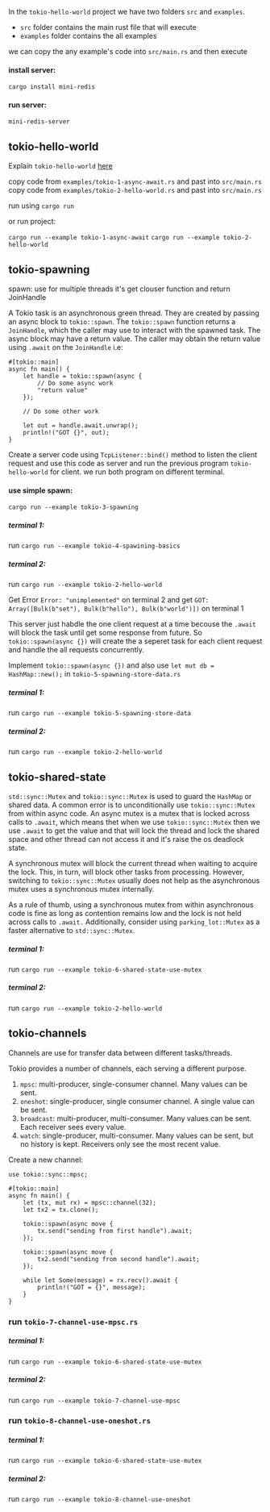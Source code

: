 
In the `tokio-hello-world` project we have two folders `src` and `examples`.
- `src` folder contains the main rust file that will execute
- `examples` folder contains the all examples

we can copy the any example's code into `src/main.rs` and then execute

#### install server: 
`cargo install mini-redis`

#### run server:
`mini-redis-server`


## tokio-hello-world

Explain `tokio-hello-world` [here](https://tokio.rs/tokio/tutorial/hello-tokio)

copy code from `examples/tokio-1-async-await.rs` and past into `src/main.rs`
copy code from `examples/tokio-2-hello-world.rs` and past into `src/main.rs`

run using `cargo run`

or run project:

`cargo run --example tokio-1-async-await`
`cargo run --example tokio-2-hello-world`




## tokio-spawning

spawn: use for multiple threads it's get clouser function and return JoinHandle

A Tokio task is an asynchronous green thread. They are created by passing an async block to `tokio::spawn`. The `tokio::spawn` function returns a `JoinHandle`, which the caller may use to interact with the spawned task. The async block may have a return value. The caller may obtain the return value using `.await` on the `JoinHandle` i.e:

```
#[tokio::main]
async fn main() {
    let handle = tokio::spawn(async {
        // Do some async work
        "return value"
    });

    // Do some other work

    let out = handle.await.unwrap();
    println!("GOT {}", out);
}
```



Create a server code using `TcpListener::bind()` method to listen the client request and use this code as server and run the previous program `tokio-hello-world` for client. we run both program on different terminal.

#### use simple spawn:
`cargo run --example tokio-3-spawning`

##### terminal 1: 
run `cargo run --example tokio-4-spawining-basics`

##### terminal 2: 
run `cargo run --example tokio-2-hello-world`


Get Error `Error: "unimplemented"` on terminal 2 and get `GOT: Array([Bulk(b"set"), Bulk(b"hello"), Bulk(b"world")])` on terminal 1

This server just habdle the one client request at a time becouse the `.await` will block the task until get some response from future. So `tokio::spawn(async {})` will create the a seperet task for each client request and handle the all requests concurrently.

Implement `tokio::spawn(async {})` and also use `let mut db = HashMap::new();` in `tokio-5-spawning-store-data.rs` 


##### terminal 1: 
run `cargo run --example tokio-5-spawning-store-data`

##### terminal 2: 
run `cargo run --example tokio-2-hello-world`







## tokio-shared-state

`std::sync::Mutex` and `tokio::sync::Mutex` is used to guard the `HashMap` or shared data. A common error is to unconditionally use `tokio::sync::Mutex` from within async code. An async mutex is a mutex that is locked across calls to `.await`, which means thet when we use `tokio::sync::Mutex` then we use `.await` to get the value and that will lock the thread and lock the shared space and other thread can not access it and it's raise the os deadlock state.

A synchronous mutex will block the current thread when waiting to acquire the lock. This, in turn, will block other tasks from processing. However, switching to `tokio::sync::Mutex` usually does not help as the asynchronous mutex uses a synchronous mutex internally.

As a rule of thumb, using a synchronous mutex from within asynchronous code is fine as long as contention remains low and the lock is not held across calls to `.await.` Additionally, consider using `parking_lot::Mutex` as a faster alternative to `std::sync::Mutex`.




##### terminal 1: 
run `cargo run --example tokio-6-shared-state-use-mutex`

##### terminal 2: 
run `cargo run --example tokio-2-hello-world`







## tokio-channels

Channels are use for transfer data between different tasks/threads.

Tokio provides a number of channels, each serving a different purpose.

1. `mpsc`: multi-producer, single-consumer channel. Many values can be sent.
2. `oneshot`: single-producer, single consumer channel. A single value can be sent.
3. `broadcast`: multi-producer, multi-consumer. Many values can be sent. Each receiver sees every value.
4. `watch`: single-producer, multi-consumer. Many values can be sent, but no history is kept. Receivers only see the most recent value.


Create a new channel:
```
use tokio::sync::mpsc;

#[tokio::main]
async fn main() {
    let (tx, mut rx) = mpsc::channel(32);
    let tx2 = tx.clone();

    tokio::spawn(async move {
        tx.send("sending from first handle").await;
    });

    tokio::spawn(async move {
        tx2.send("sending from second handle").await;
    });

    while let Some(message) = rx.recv().await {
        println!("GOT = {}", message);
    }
}
```

### run `tokio-7-channel-use-mpsc.rs`

##### terminal 1: 
run `cargo run --example tokio-6-shared-state-use-mutex`

##### terminal 2: 
run `cargo run --example tokio-7-channel-use-mpsc`




### run `tokio-8-channel-use-oneshot.rs`

##### terminal 1: 
run `cargo run --example tokio-6-shared-state-use-mutex`

##### terminal 2: 
run `cargo run --example tokio-8-channel-use-oneshot`



